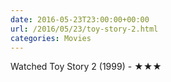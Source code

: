 ```yaml
---
date: 2016-05-23T23:00:00+00:00
url: /2016/05/23/toy-story-2.html
categories: Movies
---
```

Watched Toy Story 2 (1999) - ★★★




